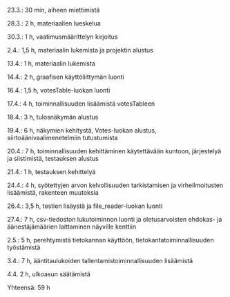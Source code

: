 23.3.: 30 min, aiheen miettimistä

28.3.: 2 h, materiaalien lueskelua

30.3.: 1 h, vaatimusmäärittelyn kirjoitus

2.4.: 1,5 h, materiaalin lukemista ja projektin alustus

13.4.: 1 h, materiaalin lukemista

14.4.: 2 h, graafisen käyttöliittymän luonti

16.4.: 1,5 h, votesTable-luokan luonti

17.4.: 4 h, toiminnallisuuden lisäämistä votesTableen

18.4.: 3 h, tulosnäkymän alustus

19.4.: 6 h, näkymien kehitystä, Votes-luokan alustus, siirtoäänivaalimenetelmiin tutustumista

20.4.: 7 h, toiminnallisuuden kehittäminen käytettävään kuntoon, järjestelyä ja siistimistä, testauksen alustus

21.4.: 1 h, testauksen kehittelyä

24.4.: 4 h, syötettyjen arvon kelvollisuuden tarkistamisen ja virheilmoitusten lisäämistä, rakenteen muutoksia

26.4.: 3,5 h, testien lisäystä ja file_reader-luokan luonti

27.4.: 7 h, csv-tiedoston lukutoiminnon luonti ja oletusarvoisten ehdokas- ja äänestäjämäärien laittaminen näyville kenttiin

2.5.: 5 h, perehtymistä tietokannan käyttöön, tietokantatoiminnallisuuden työstämistä

3.4.: 7 h, ääntitaulukoiden tallentamistoiminnallisuuden lisäämistä

4.4. 2 h, ulkoasun säätämistä

Yhteensä: 59 h